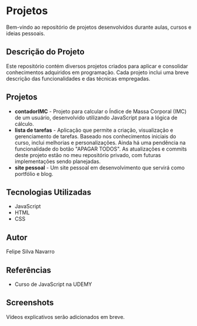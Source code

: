 # Projetos

Bem-vindo ao repositório de projetos desenvolvidos durante aulas, cursos e ideias pessoais.

## Descrição do Projeto

Este repositório contém diversos projetos criados para aplicar e consolidar conhecimentos adquiridos em programação. Cada projeto inclui uma breve descrição das funcionalidades e das técnicas empregadas.

## Projetos

- **contadorIMC** - Projeto para calcular o Índice de Massa Corporal (IMC) de um usuário, desenvolvido utilizando JavaScript para a lógica de cálculo.
- **lista de tarefas** - Aplicação que permite a criação, visualização e gerenciamento de tarefas. Baseado nos conhecimentos iniciais do curso, inclui melhorias e personalizações. Ainda há uma pendência na funcionalidade do botão "APAGAR TODOS". As atualizações e commits deste projeto estão no meu repositório privado, com futuras implementações sendo planejadas.
- **site pessoal** - Um site pessoal em desenvolvimento que servirá como portfólio e blog.

## Tecnologias Utilizadas

- JavaScript
- HTML
- CSS

## Autor

Felipe Silva Navarro

## Referências

- Curso de JavaScript na UDEMY

## Screenshots

Vídeos explicativos serão adicionados em breve.

